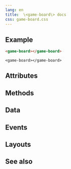 ```yaml
---
lang: en
title:  \<game-board\> docs
css: game-board.css
---
```


<main>

## Example

```html
<game-board></game-board>
```

```{=html}
<game-board></game-board>
```

## Attributes

## Methods

## Data

## Events

## Layouts

## See also

</main>

<script type="module">
import {GameBoard} from './GameBoard.js'

window.gameBoard = document.querySelector('game-board')
</script>
